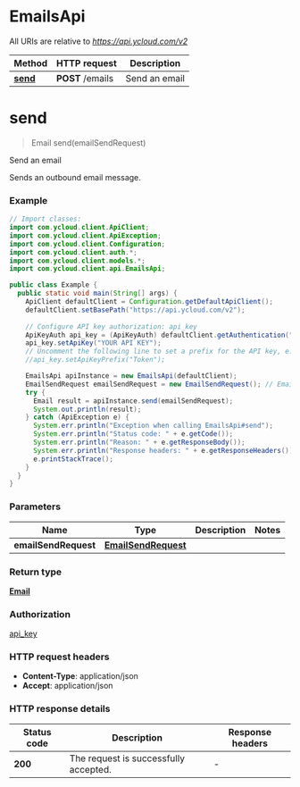 # EmailsApi

All URIs are relative to *https://api.ycloud.com/v2*

| Method | HTTP request | Description |
|------------- | ------------- | -------------|
| [**send**](EmailsApi.md#send) | **POST** /emails | Send an email |


<a name="send"></a>
# **send**
> Email send(emailSendRequest)

Send an email

Sends an outbound email message.

### Example
```java
// Import classes:
import com.ycloud.client.ApiClient;
import com.ycloud.client.ApiException;
import com.ycloud.client.Configuration;
import com.ycloud.client.auth.*;
import com.ycloud.client.models.*;
import com.ycloud.client.api.EmailsApi;

public class Example {
  public static void main(String[] args) {
    ApiClient defaultClient = Configuration.getDefaultApiClient();
    defaultClient.setBasePath("https://api.ycloud.com/v2");
    
    // Configure API key authorization: api_key
    ApiKeyAuth api_key = (ApiKeyAuth) defaultClient.getAuthentication("api_key");
    api_key.setApiKey("YOUR API KEY");
    // Uncomment the following line to set a prefix for the API key, e.g. "Token" (defaults to null)
    //api_key.setApiKeyPrefix("Token");

    EmailsApi apiInstance = new EmailsApi(defaultClient);
    EmailSendRequest emailSendRequest = new EmailSendRequest(); // EmailSendRequest | 
    try {
      Email result = apiInstance.send(emailSendRequest);
      System.out.println(result);
    } catch (ApiException e) {
      System.err.println("Exception when calling EmailsApi#send");
      System.err.println("Status code: " + e.getCode());
      System.err.println("Reason: " + e.getResponseBody());
      System.err.println("Response headers: " + e.getResponseHeaders());
      e.printStackTrace();
    }
  }
}
```

### Parameters

| Name | Type | Description  | Notes |
|------------- | ------------- | ------------- | -------------|
| **emailSendRequest** | [**EmailSendRequest**](EmailSendRequest.md)|  | |

### Return type

[**Email**](Email.md)

### Authorization

[api_key](../README.md#api_key)

### HTTP request headers

 - **Content-Type**: application/json
 - **Accept**: application/json

### HTTP response details
| Status code | Description | Response headers |
|-------------|-------------|------------------|
| **200** | The request is successfully accepted. |  -  |

